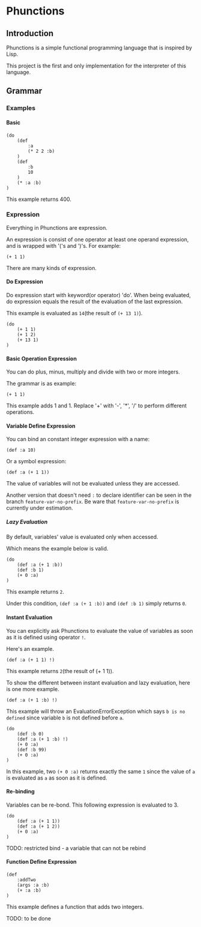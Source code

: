 # Phunctions

## Introduction

Phunctions is a simple functional programming language that is inspired by Lisp.

This project is the first and only implementation for the interpreter of this language.

## Grammar

### Examples

#### Basic

```Phunctions
(do
    (def 
        :a 
        (* 2 2 :b)
    )
    (def 
        :b 
        10
    )
    (* :a :b)
)
```
This example returns 400.

### Expression

Everything in Phunctions are expression.

An expression is consist of one operator at least one operand expression, and is wrapped with '('s and ')'s.
For example:
```Phunctions
(+ 1 1)
```

There are many kinds of expression.

#### Do Expression

Do expression start with keyword(or operator) 'do'. When being evaluated, do expression equals the result of the 
    evaluation of the last expression.

This example is evaluated as `14`(the result of `(+ 13 1)`).
```Phunctions
(do
    (+ 1 1)
    (+ 1 2)
    (+ 13 1)
)
```

#### Basic Operation Expression

You can do plus, minus, multiply and divide with two or more integers.

The grammar is as example:
```Phunctions
(+ 1 1)
```
This example adds 1 and 1. Replace '+' with '-', '*', '/' to perform 
    different operations.

#### Variable Define Expression

You can bind an constant integer expression with a name:
```Phunctions
(def :a 10)
```
Or a symbol expression:
```Phunctions
(def :a (+ 1 1))
```
The value of variables will not be evaluated unless they are accessed.

Another version that doesn't need `:` to declare identifier can be seen in the branch `feature-var-no-prefix`.
    Be ware that `feature-var-no-prefix` is currently under estimation.

##### Lazy Evaluation
By default, variables' value is evaluated only when accessed. 

Which means the example below is valid.
```Phunctions
(do
    (def :a (+ 1 :b))
    (def :b 1)
    (+ 0 :a)
)
```
This example returns `2`.

Under this condition, `(def :a (+ 1 :b))` and `(def :b 1)` simply returns `0`.

#### Instant Evaluation

You can explicitly ask Phunctions to evaluate the value of variables as soon as it is defined using operator `!`.

Here's an example.

```Phunctions
(def :a (+ 1 1) !)
```

This example returns `2`(the result of (+ 1 1)).

To show the different between instant evaluation and lazy evaluation, here is one more example.

```Phunctions
(def :a (+ 1 :b) !)
```

This example will throw an EvaluationErrorException which says `b is no defined` since variable `b` is not defined 
    before `a`.

```Phunctions
(do
    (def :b 0)
    (def :a (+ 1 :b) !)
    (+ 0 :a)
    (def :b 99)
    (+ 0 :a)
)
```

In this example, two `(+ 0 :a)` returns exactly the same `1` since the value of `a` is evaluated as `a` as soon as it 
    is defined.

#### Re-binding
Variables can be re-bond. This following expression is evaluated to 3.
```Phunctions
(do
    (def :a (+ 1 1))
    (def :a (+ 1 2))
    (+ 0 :a)
)
```

TODO: restricted bind - a variable that can not be rebind

#### Function Define Expression

```Phunctions
(def
    :addTwo
    (args :a :b)
    (+ :a :b)
)
```

This example defines a function that adds two integers.

TODO: to be done